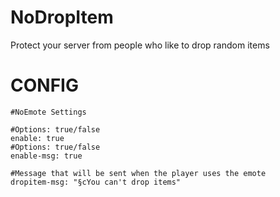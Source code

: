 # NoDropItem
Protect your server from people who like to drop random items

# CONFIG
```
#NoEmote Settings

#Options: true/false
enable: true
#Options: true/false
enable-msg: true

#Message that will be sent when the player uses the emote
dropitem-msg: "§cYou can't drop items"
```
